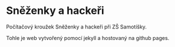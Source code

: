 # Sněženky a hackeři

Počítačový kroužek Sněženky a hackeři při ZŠ Samotíšky.

Tohle je web vytvořený pomocí jekyll a hostovaný na github pages.
